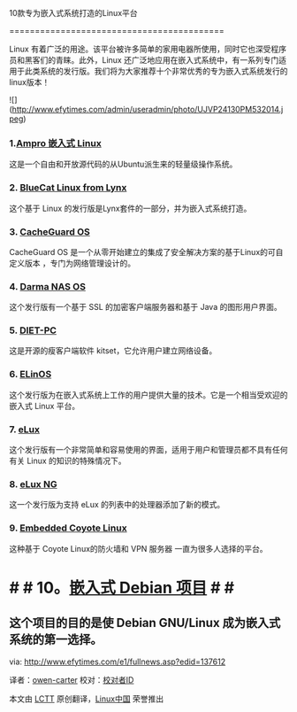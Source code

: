 10款专为嵌入式系统打造的Linux平台

==========================================

Linux 有着广泛的用途。该平台被许多简单的家用电器所使用，同时它也深受程序员和黑客们的青睐。此外，Linux 还广泛地应用在嵌入式系统中，有一系列专门适用于此类系统的发行版。我们将为大家推荐十个非常优秀的专为嵌入式系统发行的linux版本！


![] (http://www.efytimes.com/admin/useradmin/photo/UJVP24130PM532014.jpeg)


### 1.[Ampro 嵌入式 Linux][1] ###


这是一个自由和开放源代码的从Ubuntu派生来的轻量级操作系统。

### 2. [BlueCat Linux from Lynx][2] ###
这个基于 Linux 的发行版是Lynx套件的一部分，并为嵌入式系统打造。


### 3. [CacheGuard OS][3] ###

CacheGuard OS 是一个从零开始建立的集成了安全解决方案的基于Linux的可自定义版本  ，专门为网络管理设计的。


### 4. [Darma NAS OS][4] ###

这个发行版有一个基于 SSL 的加密客户端服务器和基于 Java 的图形用户界面。


### 5. [DIET-PC][5] ###


这是开源的瘦客户端软件 kitset，它允许用户建立网络设备。


### 6. [ELinOS][6] ###

这个发行版为在嵌入式系统上工作的用户提供大量的技术。它是一个相当受欢迎的嵌入式 Linux 平台。


### 7. [eLux][7] ###


这个发行版有一个非常简单和容易使用的界面，适用于用户和管理员都不具有任何有关 Linux 的知识的特殊情况下。


### 8. [eLux NG][8] ###


这一个发行版为支持 eLux 的列表中的处理器添加了新的模式。


### 9. [Embedded Coyote Linux][9] ###
 

这种基于 Coyote Linux的防火墙和 VPN 服务器 一直为很多人选择的平台。


# # # 10。[嵌入式 Debian 项目][10] # # #


这个项目的目的是使 Debian GNU/Linux 成为嵌入式系统的第一选择。
--------------------------------------------------------------------------------

via: http://www.efytimes.com/e1/fullnews.asp?edid=137612

译者：[owen-carter](https://github.com/owen-carter) 校对：[校对者ID](https://github.com/校对者ID)

本文由 [LCTT](https://github.com/LCTT/TranslateProject) 原创翻译，[Linux中国](http://linux.cn/) 荣誉推出

[1]:http://www.ampro.com/company/News/04_08_08_Ampro_Reveals_Ubuntu_Embedded_Linux.htm
[2]:http://www.lynuxworks.com/embedded-linux/embedded-linux-virtualization.php
[3]:http://www.cacheguard.com/cacheguard-os.html
[4]:http://nas.darma.com/
[5]:http://www.dietpc.org/
[6]:http://www.sysgo.com/products/elinos-embedded-linux/
[7]:http://www.myelux.com/index.htm?Unicon_Session=32bf53f198c94ba2ac2ce1ea45211754
[8]:http://www.myelux.com/eluxng.htm
[9]:http://www.myelux.com/eluxng.htm
[10]:http://www.emdebian.org/

